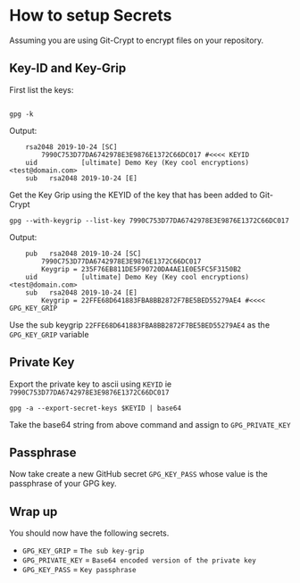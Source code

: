 # How to setup Secrets

Assuming you are using Git-Crypt to encrypt files on your repository.

## Key-ID and Key-Grip

First list the keys:

```shell

gpg -k

```

Output:
```shell
    rsa2048 2019-10-24 [SC]
        7990C753D77DA6742978E3E9876E1372C66DC017 #<<<< KEYID
    uid           [ultimate] Demo Key (Key cool encryptions) <test@domain.com>
    sub   rsa2048 2019-10-24 [E]
```

Get the Key Grip using the KEYID of the key that has been added to Git-Crypt

```
gpg --with-keygrip --list-key 7990C753D77DA6742978E3E9876E1372C66DC017
```

Output:

```shell
    pub   rsa2048 2019-10-24 [SC]
        7990C753D77DA6742978E3E9876E1372C66DC017
        Keygrip = 235F76EB811DE5F90720DA4AE1E0E5FC5F3150B2
    uid           [ultimate] Demo Key (Key cool encryptions) <test@domain.com>
    sub   rsa2048 2019-10-24 [E]
        Keygrip = 22FFE68D641883FBA8BB2872F7BE5BED55279AE4 #<<<< GPG_KEY_GRIP
```

Use the sub keygrip `22FFE68D641883FBA8BB2872F7BE5BED55279AE4` as the `GPG_KEY_GRIP` variable

## Private Key

Export the private key to ascii using `KEYID` ie `7990C753D77DA6742978E3E9876E1372C66DC017`

```shell
gpg -a --export-secret-keys $KEYID | base64 
```

Take the base64 string from above command and assign to `GPG_PRIVATE_KEY`

## Passphrase

Now take create a new GitHub secret `GPG_KEY_PASS` whose value is the passphrase of your GPG key.


## Wrap up

You should now have the following secrets.

- `GPG_KEY_GRIP` = `The sub key-grip`
- `GPG_PRIVATE_KEY` = `Base64 encoded version of the private key`
- `GPG_KEY_PASS` = `Key passphrase`
